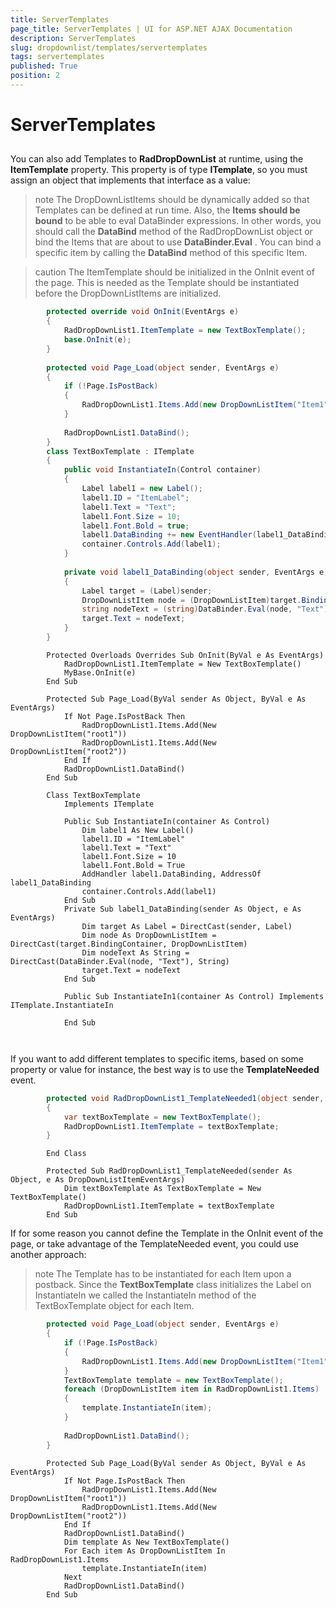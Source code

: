 ```yaml
---
title: ServerTemplates
page_title: ServerTemplates | UI for ASP.NET AJAX Documentation
description: ServerTemplates
slug: dropdownlist/templates/servertemplates
tags: servertemplates
published: True
position: 2
---
```


# ServerTemplates



## 

You can also add Templates to **RadDropDownList** at runtime, using the **ItemTemplate** property. This property is of type **ITemplate**, so you must assign an object that implements that interface as a value:

>note The DropDownListItems should be dynamically added so that Templates can be defined at run time.
>Also, the **Items should be bound** to be able to eval DataBinder expressions. In other words, you should call the **DataBind** method of the RadDropDownList object or bind the Items that are about to use **DataBinder.Eval** . You can bind a specific item by calling the **DataBind** method of this specific Item.
>


>caution The ItemTemplate should be initialized in the OnInit event of the page. This is needed as the Template should be instantiated before the DropDownListItems are initialized.
>




````C#
	    protected override void OnInit(EventArgs e)
	    {
	        RadDropDownList1.ItemTemplate = new TextBoxTemplate();
	        base.OnInit(e);
	    }
	
	    protected void Page_Load(object sender, EventArgs e)
	    {
	        if (!Page.IsPostBack)
	        {
	            RadDropDownList1.Items.Add(new DropDownListItem("Item1")); RadDropDownList1.Items.Add(new DropDownListItem("Item2"));
	        }
	
	        RadDropDownList1.DataBind();
	    }
	    class TextBoxTemplate : ITemplate
	    {
	        public void InstantiateIn(Control container)
	        {
	            Label label1 = new Label();
	            label1.ID = "ItemLabel";
	            label1.Text = "Text";
	            label1.Font.Size = 10;
	            label1.Font.Bold = true;
	            label1.DataBinding += new EventHandler(label1_DataBinding);
	            container.Controls.Add(label1);
	        }
	
	        private void label1_DataBinding(object sender, EventArgs e)
	        {
	            Label target = (Label)sender;
	            DropDownListItem node = (DropDownListItem)target.BindingContainer;
	            string nodeText = (string)DataBinder.Eval(node, "Text");
	            target.Text = nodeText;
	        }
	    }
````
````VB.NET
	    Protected Overloads Overrides Sub OnInit(ByVal e As EventArgs)
	        RadDropDownList1.ItemTemplate = New TextBoxTemplate()
	        MyBase.OnInit(e)
	    End Sub
	
	    Protected Sub Page_Load(ByVal sender As Object, ByVal e As EventArgs)
	        If Not Page.IsPostBack Then
	            RadDropDownList1.Items.Add(New DropDownListItem("root1"))
	            RadDropDownList1.Items.Add(New DropDownListItem("root2"))
	        End If
	        RadDropDownList1.DataBind()
	    End Sub
	
	    Class TextBoxTemplate
	        Implements ITemplate
	
	        Public Sub InstantiateIn(container As Control)
	            Dim label1 As New Label()
	            label1.ID = "ItemLabel"
	            label1.Text = "Text"
	            label1.Font.Size = 10
	            label1.Font.Bold = True
	            AddHandler label1.DataBinding, AddressOf label1_DataBinding
	            container.Controls.Add(label1)
	        End Sub
	        Private Sub label1_DataBinding(sender As Object, e As EventArgs)
	            Dim target As Label = DirectCast(sender, Label)
	            Dim node As DropDownListItem = DirectCast(target.BindingContainer, DropDownListItem)
	            Dim nodeText As String = DirectCast(DataBinder.Eval(node, "Text"), String)
	            target.Text = nodeText
	        End Sub
	
	        Public Sub InstantiateIn1(container As Control) Implements ITemplate.InstantiateIn
	
	        End Sub
	
	
````


If you want to add different templates to specific items, based on some property or value for instance, the best way is to use the **TemplateNeeded** event.



````C#
	    protected void RadDropDownList1_TemplateNeeded1(object sender, DropDownListItemEventArgs e)
	    {
	        var textBoxTemplate = new TextBoxTemplate();
	        RadDropDownList1.ItemTemplate = textBoxTemplate;
	    }
````
````VB.NET
	    End Class
	
	    Protected Sub RadDropDownList1_TemplateNeeded(sender As Object, e As DropDownListItemEventArgs)
	        Dim textBoxTemplate As TextBoxTemplate = New TextBoxTemplate()
	        RadDropDownList1.ItemTemplate = textBoxTemplate
	    End Sub
````


If for some reason you cannot define the Template in the OnInit event of the page, or take advantage of the TemplateNeeded event, you could use another approach:

>note The Template has to be instantiated for each Item upon a postback. Since the **TextBoxTemplate** class initializes the Label on InstantiateIn we called the InstantiateIn method of the TextBoxTemplate object for each Item.
>




````C#
	    protected void Page_Load(object sender, EventArgs e)
	    {
	        if (!Page.IsPostBack)
	        {
	            RadDropDownList1.Items.Add(new DropDownListItem("Item1")); RadDropDownList1.Items.Add(new DropDownListItem("Item2"));
	        }
	        TextBoxTemplate template = new TextBoxTemplate();
	        foreach (DropDownListItem item in RadDropDownList1.Items)
	        {
	            template.InstantiateIn(item);
	        }
	
	        RadDropDownList1.DataBind();
	    }
````
````VB.NET
	    Protected Sub Page_Load(ByVal sender As Object, ByVal e As EventArgs)
	        If Not Page.IsPostBack Then
	            RadDropDownList1.Items.Add(New DropDownListItem("root1"))
	            RadDropDownList1.Items.Add(New DropDownListItem("root2"))
	        End If
	        RadDropDownList1.DataBind()
	        Dim template As New TextBoxTemplate()
	        For Each item As DropDownListItem In RadDropDownList1.Items
	            template.InstantiateIn(item)
	        Next
	        RadDropDownList1.DataBind()
	    End Sub
````

